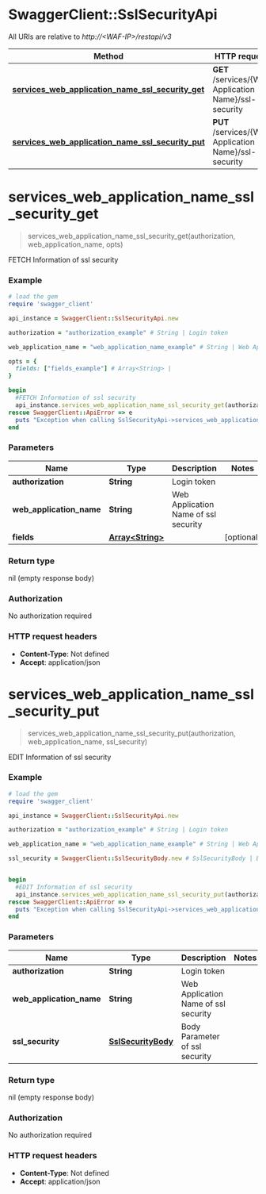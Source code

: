# SwaggerClient::SslSecurityApi

All URIs are relative to *http://&lt;WAF-IP&gt;/restapi/v3*

Method | HTTP request | Description
------------- | ------------- | -------------
[**services_web_application_name_ssl_security_get**](SslSecurityApi.md#services_web_application_name_ssl_security_get) | **GET** /services/{Web Application Name}/ssl-security | FETCH Information of ssl security
[**services_web_application_name_ssl_security_put**](SslSecurityApi.md#services_web_application_name_ssl_security_put) | **PUT** /services/{Web Application Name}/ssl-security  | EDIT Information of ssl security


# **services_web_application_name_ssl_security_get**
> services_web_application_name_ssl_security_get(authorization, web_application_name, opts)

FETCH Information of ssl security



### Example
```ruby
# load the gem
require 'swagger_client'

api_instance = SwaggerClient::SslSecurityApi.new

authorization = "authorization_example" # String | Login token

web_application_name = "web_application_name_example" # String | Web Application Name of ssl security

opts = { 
  fields: ["fields_example"] # Array<String> | 
}

begin
  #FETCH Information of ssl security
  api_instance.services_web_application_name_ssl_security_get(authorization, web_application_name, opts)
rescue SwaggerClient::ApiError => e
  puts "Exception when calling SslSecurityApi->services_web_application_name_ssl_security_get: #{e}"
end
```

### Parameters

Name | Type | Description  | Notes
------------- | ------------- | ------------- | -------------
 **authorization** | **String**| Login token | 
 **web_application_name** | **String**| Web Application Name of ssl security | 
 **fields** | [**Array&lt;String&gt;**](String.md)|  | [optional] 

### Return type

nil (empty response body)

### Authorization

No authorization required

### HTTP request headers

 - **Content-Type**: Not defined
 - **Accept**: application/json



# **services_web_application_name_ssl_security_put**
> services_web_application_name_ssl_security_put(authorization, web_application_name, ssl_security)

EDIT Information of ssl security



### Example
```ruby
# load the gem
require 'swagger_client'

api_instance = SwaggerClient::SslSecurityApi.new

authorization = "authorization_example" # String | Login token

web_application_name = "web_application_name_example" # String | Web Application Name of ssl security

ssl_security = SwaggerClient::SslSecurityBody.new # SslSecurityBody | Body Parameter of ssl security


begin
  #EDIT Information of ssl security
  api_instance.services_web_application_name_ssl_security_put(authorization, web_application_name, ssl_security)
rescue SwaggerClient::ApiError => e
  puts "Exception when calling SslSecurityApi->services_web_application_name_ssl_security_put: #{e}"
end
```

### Parameters

Name | Type | Description  | Notes
------------- | ------------- | ------------- | -------------
 **authorization** | **String**| Login token | 
 **web_application_name** | **String**| Web Application Name of ssl security | 
 **ssl_security** | [**SslSecurityBody**](SslSecurityBody.md)| Body Parameter of ssl security | 

### Return type

nil (empty response body)

### Authorization

No authorization required

### HTTP request headers

 - **Content-Type**: Not defined
 - **Accept**: application/json



